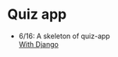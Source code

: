 # Quiz app
* 6/16: A skeleton of quiz-app <br>
[With Django](https://github.com/jeongyoonlee2015/flutter-quiz)
